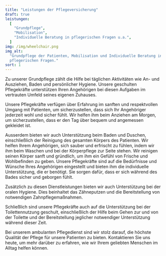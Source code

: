 ```yaml
---
title: "Leistungen der Pflegeversicherung"
draft: true
leistungen:
  [
    "Grundpflege",
    "Mobilisation",
    "Individuelle Beratung in pflegerischen Fragen u.a.",
  ]
img: /img/wheelchair.png
img_alt:
  "Grundpflege der Patienten, Mobilisation und Individuelle Beratung in
  pflegerischen Fragen."
sort: 1
---
```


Zu unserer Grundpflege zählt die Hilfe bei täglichen Aktivitäten wie An- und
Ausziehen, Baden und persönlicher Hygiene. Unsere geschulten Pflegekräfte
unterstützen Ihren Angehörigen bei diesen Aufgaben im vertrauten Umfeld seines
eigenen Zuhauses.

Unsere Pflegekräfte verfügen über Erfahrung im sanften und respektvollen Umgang
mit Patienten, um sicherzustellen, dass sich Ihr Angehöriger jederzeit wohl und
sicher fühlt. Wir helfen ihm beim Anziehen am Morgen, um sicherzustellen, dass
er den Tag über bequem und angemessen gekleidet ist.

Ausserdem bieten wir auch Unterstützung beim Baden und Duschen, einschließlich
der Reinigung des gesamten Körpers des Patienten. Wir helfen Ihrem Angehörigen,
sich sauber und erfrischt zu fühlen, indem wir ihm beim Waschen und bei der
Körperpflege zur Seite stehen. Wir reinigen seinen Körper sanft und gründlich,
um ihm ein Gefühl von Frische und Wohlbefinden zu geben. Unsere Pflegekräfte
sind auf die Bedürfnisse und Wünsche Ihres Angehörigen eingestellt und bieten
ihm die individuelle Unterstützung, die er benötigt. Sie sorgen dafür, dass er
sich während des Bades sicher und geborgen fühlt.

Zusätzlich zu diesen Dienstleistungen bieten wir auch Unterstützung bei der
oralen Hygiene. Dies beinhaltet das Zähneputzen und die Bereitstellung von
notwendigen Zahnpflegemaßnahmen.

Schließlich sind unsere Pflegekräfte auch auf die Unterstützung bei der
Toilettennutzung geschult, einschließlich der Hilfe beim Gehen zur und von der
Toilette und der Bereitstellung jeglicher notwendiger Unterstützung während
dieser Zeit.

Bei unserem ambulanten Pflegedienst sind wir stolz darauf, die höchste Qualität
der Pflege für unsere Patienten zu bieten. Kontaktieren Sie uns heute, um mehr
darüber zu erfahren, wie wir Ihrem geliebten Menschen im Alltag helfen können.
